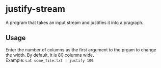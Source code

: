 # justify-stream
A program that takes an input stream and justifies it into a pragraph.

## Usage
Enter the number of columns as the first argument to the prgam to change the width. By default, it is 80 columns wide.<br/>
Example: ```cat some_file.txt | justify 100```

